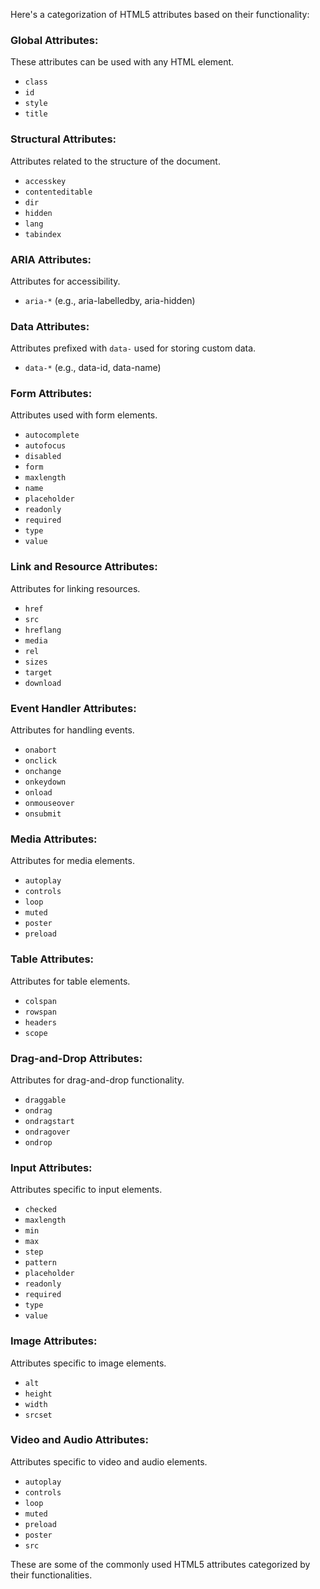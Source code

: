 Here's a categorization of HTML5 attributes based on their functionality:

### Global Attributes:

These attributes can be used with any HTML element.

- `class`
- `id`
- `style`
- `title`

### Structural Attributes:

Attributes related to the structure of the document.

- `accesskey`
- `contenteditable`
- `dir`
- `hidden`
- `lang`
- `tabindex`

### ARIA Attributes:

Attributes for accessibility.

- `aria-*` (e.g., aria-labelledby, aria-hidden)

### Data Attributes:

Attributes prefixed with `data-` used for storing custom data.

- `data-*` (e.g., data-id, data-name)

### Form Attributes:

Attributes used with form elements.

- `autocomplete`
- `autofocus`
- `disabled`
- `form`
- `maxlength`
- `name`
- `placeholder`
- `readonly`
- `required`
- `type`
- `value`

### Link and Resource Attributes:

Attributes for linking resources.

- `href`
- `src`
- `hreflang`
- `media`
- `rel`
- `sizes`
- `target`
- `download`

### Event Handler Attributes:

Attributes for handling events.

- `onabort`
- `onclick`
- `onchange`
- `onkeydown`
- `onload`
- `onmouseover`
- `onsubmit`

### Media Attributes:

Attributes for media elements.

- `autoplay`
- `controls`
- `loop`
- `muted`
- `poster`
- `preload`

### Table Attributes:

Attributes for table elements.

- `colspan`
- `rowspan`
- `headers`
- `scope`

### Drag-and-Drop Attributes:

Attributes for drag-and-drop functionality.

- `draggable`
- `ondrag`
- `ondragstart`
- `ondragover`
- `ondrop`

### Input Attributes:

Attributes specific to input elements.

- `checked`
- `maxlength`
- `min`
- `max`
- `step`
- `pattern`
- `placeholder`
- `readonly`
- `required`
- `type`
- `value`

### Image Attributes:

Attributes specific to image elements.

- `alt`
- `height`
- `width`
- `srcset`

### Video and Audio Attributes:

Attributes specific to video and audio elements.

- `autoplay`
- `controls`
- `loop`
- `muted`
- `preload`
- `poster`
- `src`

These are some of the commonly used HTML5 attributes categorized by their functionalities.